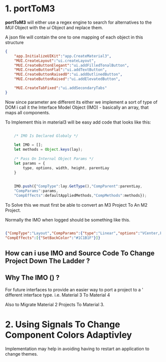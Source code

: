 
# 1. portToM3
__portToM3__ will either use a regex engine to search for alternatives to
the _MUI_ Object with the _ui_ Object and replace them.

A json file will contain the one to one mapping of each object in this structure

```json
{
    "app.InitializeUIKit":"app.CreateMaterial3",
    "MUI.CreateLayout":"ui.createLayout",
    "MUI.CreateButtonElegant":"ui.addFilledTonalButton",
    "MUI.CreateButtonFlat":"ui.addTextButton",
    "MUI.CreateButtonRaisedO":"ui.addOutlinedButton",
    "MUI.CreateButtonRaised":"ui.addElevatedButton",

    "MUI.CreateTabFixed":"ui.addSecondaryTabs"
}
```


Now since parameter are different its either we implement a sort of type of
DOM i call it the Interface Model Object (IMO) - basically an array,
that maps all components.

To Implement this in material3 will be easy add code that looks like this:

```javascript
    
    /* IMO Is Declared Globaly */
    
    let IMO = [];
    let methods = Object.keys(lay);
    
    /* Pass On Internal Object Params */ 
    let params = {
        type, options, width, height, parentLay
    }
        
        
    IMO.push({"CompType":lay.GetType(),"CompParent":parentLay,
    "CompParams":params,
    "CompEffects":defaultAppliedMethods,"CompMethods":methods});
```

To Solve this we must first be able to convert an M3 Project To An M2 Project.

Normally the IMO when logged should be something like this.

```json

{"CompType":"Layout","CompParams":{"type":"Linear","options":"VCenter,FillXY"},
"CompEffects":[{"SetBackColor":"#1C1B1F"}]}
```

## How can i use IMO and Source Code To Change Project Down The Ladder ?



## Why The IMO () ?

For future interfaces to provide an easier way to port a project to a '
different interface type.
i.e. Material 3 To Material 4

Also to Migrate Material 2 Projects To Material 3.

# 2. Using Signals To Change Component Colors Adaptivley 
Implementation may help in avoiding having to restart an application to change themes.
